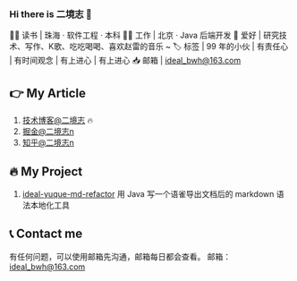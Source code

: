 ### Hi there is 二境志 👋

👨‍🎓 读书 | 珠海 · 软件工程 · 本科
👨‍💻 工作 | 北京 · Java 后端开发
🎃 爱好 | 研究技术、写作、K歌、吃吃喝喝、喜欢赵雷的音乐 ~ 
🏷️ 标签 | 99 年的小伙 | 有责任心 | 有时间观念 | 有上进心 | 有上进心
📥 邮箱 | ideal_bwh@163.com  

## 👉 My Article

1. [技术博客@二境志](https://www.yuque.com/ideal-20) 🔥️ 
2. [掘金@二境志n](https://juejin.cn/user/1591748568815655)
3. [知乎@二境志n](https://www.zhihu.com/people/zi-shen-si)

## 🔥️ My Project

1. [ideal-yuque-md-refactor]([https://github.com/ideal-20/Java-Ideal-Interview](https://www.yuque.com/ideal-20/thought/yxzbogu6d5wgz4av)) 用 Java 写一个语雀导出文档后的 markdown 语法本地化工具

## 📞 Contact me
有任何问题，可以使用邮箱先沟通，邮箱每日都会查看。
邮箱：ideal_bwh@163.com
